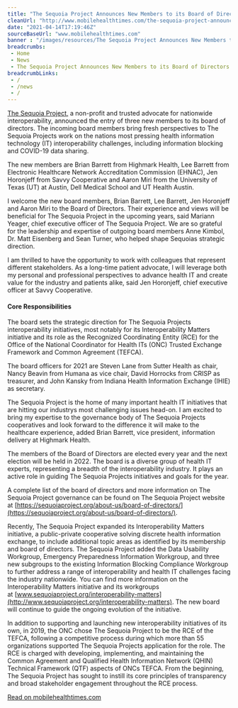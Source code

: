 ```yaml
--- 
title: "The Sequoia Project Announces New Members to its Board of Directors "
cleanUrl: "http://www.mobilehealthtimes.com/the-sequoia-project-announces-new-members-to-its-board-of-directors/"
date: "2021-04-14T17:19:46Z"
sourceBaseUrl: "www.mobilehealthtimes.com"
banner : "/images/resources/The Sequoia Project Announces New Members to its Board of Directors.jpg"
breadcrumbs:
 - Home
 - News
 - The Sequoia Project Announces New Members to its Board of Directors
breadcrumbLinks:
 - / 
 - /news
 - / 
---
```

[The Sequoia Project](https://sequoiaproject.org/)[,](https://sequoiaproject.org/) a non-profit and trusted advocate for nationwide interoperability, announced the entry of three new members to its board of directors. The incoming board members bring fresh perspectives to The Sequoia Projects work on the nations most pressing health information technology (IT) interoperability challenges, including information blocking and COVID-19 data sharing.

The new members are Brian Barrett from Highmark Health, Lee Barrett from Electronic Healthcare Network Accreditation Commission (EHNAC), Jen Horonjeff from Savvy Cooperative and Aaron Miri from the University of Texas (UT) at Austin, Dell Medical School and UT Health Austin.

I welcome the new board members, Brian Barrett, Lee Barrett, Jen Horonjeff and Aaron Miri to the Board of Directors. Their experience and views will be beneficial for The Sequoia Project in the upcoming years, said Mariann Yeager, chief executive officer of The Sequoia Project. We are so grateful for the leadership and expertise of outgoing board members Anne Kimbol, Dr. Matt Eisenberg and Sean Turner, who helped shape Sequoias strategic direction.

I am thrilled to have the opportunity to work with colleagues that represent different stakeholders. As a long-time patient advocate, I will leverage both my personal and professional perspectives to advance health IT and create value for the industry and patients alike, said Jen Horonjeff, chief executive officer at Savvy Cooperative.

#### **Core Responsibilities**

The board sets the strategic direction for The Sequoia Projects interoperability initiatives, most notably for its Interoperability Matters initiative and its role as the Recognized Coordinating Entity (RCE) for the Office of the National Coordinator for Health ITs (ONC) Trusted Exchange Framework and Common Agreement (TEFCA).

The board officers for 2021 are Steven Lane from Sutter Health as chair, Nancy Beavin from Humana as vice chair, David Horrocks from CRISP as treasurer, and John Kansky from Indiana Health Information Exchange (IHIE) as secretary.

The Sequoia Project is the home of many important health IT initiatives that are hitting our industrys most challenging issues head-on. I am excited to bring my expertise to the governance body of The Sequoia Projects cooperatives and look forward to the difference it will make to the healthcare experience, added Brian Barrett, vice president, information delivery at Highmark Health.

The members of the Board of Directors are elected every year and the next election will be held in 2022. The board is a diverse group of health IT experts, representing a breadth of the interoperability industry. It plays an active role in guiding The Sequoia Projects initiatives and goals for the year.

A complete list of the board of directors and more information on The Sequoia Project governance can be found on The Sequoia Project website at [https://sequoiaproject.org/about-us/board-of-directors/](https://sequoiaproject.org/about-us/board-of-directors/).

Recently, The Sequoia Project expanded its Interoperability Matters initiative, a public-private cooperative solving discrete health information exchange, to include additional topic areas as identified by its membership and board of directors. The Sequoia Project added the Data Usability Workgroup, Emergency Preparedness Information Workgroup, and three new subgroups to the existing Information Blocking Compliance Workgroup to further address a range of interoperability and health IT challenges facing the industry nationwide. You can find more information on the Interoperability Matters initiative and its workgroups at [www.sequoiaproject.org/interoperability-matters](http://www.sequoiaproject.org/interoperability-matters). The new board will continue to guide the ongoing evolution of the initiative.

In addition to supporting and launching new interoperability initiatives of its own, in 2019, the ONC chose The Sequoia Project to be the RCE of the TEFCA, following a competitive process during which more than 55 organizations supported The Sequoia Projects application for the role. The RCE is charged with developing, implementing, and maintaining the Common Agreement and Qualified Health Information Network (QHIN) Technical Framework (QTF) aspects of ONCs TEFCA. From the beginning, The Sequoia Project has sought to instill its core principles of transparency and broad stakeholder engagement throughout the RCE process.

  
  
[Read on mobilehealthtimes.com](http://www.mobilehealthtimes.com/the-sequoia-project-announces-new-members-to-its-board-of-directors/)
